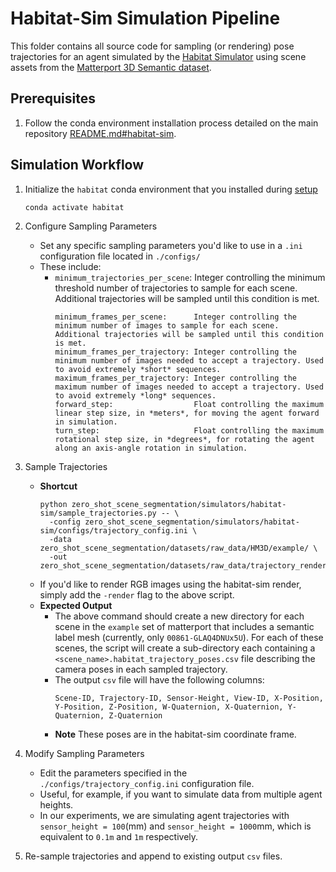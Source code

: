 # Habitat-Sim Simulation Pipeline

This folder contains all source code for sampling (or rendering) pose trajectories for an agent simulated by the [Habitat Simulator](https://aihabitat.org/) using scene assets from the [Matterport 3D Semantic dataset](https://aihabitat.org/datasets/hm3d-semantics/).

## Prerequisites

1. Follow the conda environment installation process detailed on the main repository [README.md#habitat-sim](https://github.com/opipari/ZeroShotSceneSegmentation/tree/main#habitat-sim).


## Simulation Workflow

1. Initialize the `habitat` conda environment that you installed during [setup](#Setup) 

    ```
    conda activate habitat
    ```
2. Configure Sampling Parameters
    - Set any specific sampling parameters you'd like to use in a `.ini` configuration file located in `./configs/`
    - These include:
        - `minimum_trajectories_per_scene`: Integer controlling the minimum threshold number of trajectories to sample for each scene. Additional trajectories will be sampled until this condition is met.
          ```
          minimum_frames_per_scene:      Integer controlling the minimum number of images to sample for each scene. Additional trajectories will be sampled until this condition is met.
          minimum_frames_per_trajectory: Integer controlling the minimum number of images needed to accept a trajectory. Used to avoid extremely *short* sequences.
          maximum_frames_per_trajectory: Integer controlling the maximum number of images needed to accept a trajectory. Used to avoid extremely *long* sequences.
          forward_step:                  Float controlling the maximum linear step size, in *meters*, for moving the agent forward in simulation.
          turn_step:                     Float controlling the maximum rotational step size, in *degrees*, for rotating the agent along an axis-angle rotation in simulation.
          ```
3. Sample Trajectories
	- **Shortcut**
        ```
        python zero_shot_scene_segmentation/simulators/habitat-sim/sample_trajectories.py -- \
	      -config zero_shot_scene_segmentation/simulators/habitat-sim/configs/trajectory_config.ini \
	      -data zero_shot_scene_segmentation/datasets/raw_data/HM3D/example/ \
	      -out zero_shot_scene_segmentation/datasets/raw_data/trajectory_renders/example/
        ```
    - If you'd like to render RGB images using the habitat-sim render, simply add the `-render` flag to the above script.
    - **Expected Output**
        - The above command should create a new directory for each scene in the `example` set of matterport that includes a semantic label mesh (currently, only `00861-GLAQ4DNUx5U`). For each of these scenes, the script will create a sub-directory each containing a `<scene_name>.habitat_trajectory_poses.csv` file describing the camera poses in each sampled trajectory.
        - The output `csv` file will have the following columns:
            ```
            Scene-ID, Trajectory-ID, Sensor-Height, View-ID, X-Position, Y-Position, Z-Position, W-Quaternion, X-Quaternion, Y-Quaternion, Z-Quaternion
            ```
        - **Note** These poses are in the habitat-sim coordinate frame.
4. Modify Sampling Parameters
    - Edit the parameters specified in the `./configs/trajectory_config.ini` configuration file.
    - Useful, for example, if you want to simulate data from multiple agent heights.
    - In our experiments, we are simulating agent trajectories with `sensor_height = 100`(mm) and `sensor_height = 1000`mm, which is equivalent to `0.1m` and `1m` respectively.
5. Re-sample trajectories and append to existing output `csv` files.
    ```

    ```
